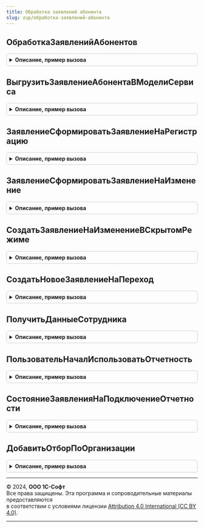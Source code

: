 ```yaml
---
title: Обработка заявлений абонента
slug: zup/обработка-заявлений-абонента
---
```



## ОбработкаЗаявленийАбонентов
<details style="margin: 1em 0; padding: 0.5em; border: 1px solid #ccc; border-radius: 6px;">

<summary style="font-weight: bold; cursor: pointer;">Описание, пример вызова</summary>

```bsl

// Регламентное задание.
Процедура ОбработкаЗаявленийАбонентов(ДокументЗаявление) Экспорт
```

Пример вызова
```bsl
ОбработкаЗаявленийАбонента.ОбработкаЗаявленийАбонентов(ДокументЗаявление) 
```
</details>

## ВыгрузитьЗаявлениеАбонентаВМоделиСервиса
<details style="margin: 1em 0; padding: 0.5em; border: 1px solid #ccc; border-radius: 6px;">

<summary style="font-weight: bold; cursor: pointer;">Описание, пример вызова</summary>

```bsl

Функция ВыгрузитьЗаявлениеАбонентаВМоделиСервиса(Знач ЗаявлениеАбонента, Знач Алгоритм) Экспорт
```

Пример вызова
```bsl
Результат = ОбработкаЗаявленийАбонента.ВыгрузитьЗаявлениеАбонентаВМоделиСервиса(ЗаявлениеАбонента, Алгоритм) 
```
</details>

## ЗаявлениеСформироватьЗаявлениеНаРегистрацию
<details style="margin: 1em 0; padding: 0.5em; border: 1px solid #ccc; border-radius: 6px;">

<summary style="font-weight: bold; cursor: pointer;">Описание, пример вызова</summary>

```bsl

Функция ЗаявлениеСформироватьЗаявлениеНаРегистрацию( Экспорт
```

Пример вызова
```bsl
Результат = ОбработкаЗаявленийАбонента.ЗаявлениеСформироватьЗаявлениеНаРегистрацию();
```
</details>

## ЗаявлениеСформироватьЗаявлениеНаИзменение
<details style="margin: 1em 0; padding: 0.5em; border: 1px solid #ccc; border-radius: 6px;">

<summary style="font-weight: bold; cursor: pointer;">Описание, пример вызова</summary>

```bsl

Функция ЗаявлениеСформироватьЗаявлениеНаИзменение( Экспорт
```

Пример вызова
```bsl
Результат = ОбработкаЗаявленийАбонента.ЗаявлениеСформироватьЗаявлениеНаИзменение();
```
</details>

## СоздатьЗаявлениеНаИзменениеВСкрытомРежиме
<details style="margin: 1em 0; padding: 0.5em; border: 1px solid #ccc; border-radius: 6px;">

<summary style="font-weight: bold; cursor: pointer;">Описание, пример вызова</summary>

```bsl

Функция СоздатьЗаявлениеНаИзменениеВСкрытомРежиме(Организация) Экспорт
```

Пример вызова
```bsl
Результат = ОбработкаЗаявленийАбонента.СоздатьЗаявлениеНаИзменениеВСкрытомРежиме(Организация) 
```
</details>

## СоздатьНовоеЗаявлениеНаПереход
<details style="margin: 1em 0; padding: 0.5em; border: 1px solid #ccc; border-radius: 6px;">

<summary style="font-weight: bold; cursor: pointer;">Описание, пример вызова</summary>

```bsl

Функция СоздатьНовоеЗаявлениеНаПереход(ВходящийКонтекст) Экспорт
```

Пример вызова
```bsl
Результат = ОбработкаЗаявленийАбонента.СоздатьНовоеЗаявлениеНаПереход(ВходящийКонтекст) 
```
</details>

## ПолучитьДанныеСотрудника
<details style="margin: 1em 0; padding: 0.5em; border: 1px solid #ccc; border-radius: 6px;">

<summary style="font-weight: bold; cursor: pointer;">Описание, пример вызова</summary>

```bsl

Функция ПолучитьДанныеСотрудника(ВидВладельцаЭЦП, ДанныеОрганизации, Сотрудник) Экспорт
```

Пример вызова
```bsl
Результат = ОбработкаЗаявленийАбонента.ПолучитьДанныеСотрудника(ВидВладельцаЭЦП, ДанныеОрганизации, Сотрудник) 
```
</details>

## ПользовательНачалИспользоватьОтчетность
<details style="margin: 1em 0; padding: 0.5em; border: 1px solid #ccc; border-radius: 6px;">

<summary style="font-weight: bold; cursor: pointer;">Описание, пример вызова</summary>

```bsl

Функция ПользовательНачалИспользоватьОтчетность(Организация) Экспорт
```

Пример вызова
```bsl
Результат = ОбработкаЗаявленийАбонента.ПользовательНачалИспользоватьОтчетность(Организация) 
```
</details>

## СостояниеЗаявленияНаПодключениеОтчетности
<details style="margin: 1em 0; padding: 0.5em; border: 1px solid #ccc; border-radius: 6px;">

<summary style="font-weight: bold; cursor: pointer;">Описание, пример вызова</summary>

```bsl

Функция СостояниеЗаявленияНаПодключениеОтчетности(Организация) Экспорт
```

Пример вызова
```bsl
Результат = ОбработкаЗаявленийАбонента.СостояниеЗаявленияНаПодключениеОтчетности(Организация) 
```
</details>

## ДобавитьОтборПоОрганизации
<details style="margin: 1em 0; padding: 0.5em; border: 1px solid #ccc; border-radius: 6px;">

<summary style="font-weight: bold; cursor: pointer;">Описание, пример вызова</summary>

```bsl

Процедура ДобавитьОтборПоОрганизации(Запрос, Организация) Экспорт
```

Пример вызова
```bsl
ОбработкаЗаявленийАбонента.ДобавитьОтборПоОрганизации(Запрос, Организация));
```
</details>

---

© 2024, **ООО 1С-Софт**  
Все права защищены. Эта программа и сопроводительные материалы предоставляются  
в соответствии с условиями лицензии [Attribution 4.0 International (CC BY 4.0)](https://creativecommons.org/licenses/by/4.0/legalcode).

---

